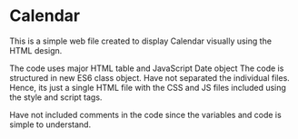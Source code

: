# Calendar
This is a simple web file created to display Calendar visually using the HTML design. 

The code uses major HTML table and JavaScript Date object
The code is structured in new ES6 class object. 
Have not separated the individual files. Hence, its just a single HTML file with the CSS and JS files included using the style and script tags. 

Have not included comments in the code since the variables and code is simple to understand. 

